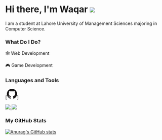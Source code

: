 # Hi there, I'm Waqar <img src="https://media.giphy.com/media/hvRJCLFzcasrR4ia7z/giphy.gif" width="25px">

I am a student at Lahore University of Management Sciences majoring in Computer Science.

<h3>What Do I Do?</h3>

🕸️ Web Development

🎮 Game Development

<h3>Languages and Tools</h3>

[![GitHub](github.png)]



<a href="https://www.instagram.com/" target="_blank">
    <img src="https://img.shields.io/badge/Instagram-E4405F?style=for-the-badge&logo=instagram&logoColor=white" />
</a>

<a href="https://www.linkedin.com/in/waqar-ul-haq-khatana-7a4168168/" target="_blank">
    <img src="https://img.shields.io/badge/linkedin-%230077B5.svg?&style=for-the-badge&logo=linkedin&logoColor=white" />
</a>

### My GitHub Stats
[![Anurag's GitHub stats](https://github-readme-stats.vercel.app/api?username=WaqarKhatana220&theme=gotham)](https://github.com/anuraghazra/github-readme-stats)



